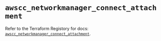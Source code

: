 # `awscc_networkmanager_connect_attachment`

Refer to the Terraform Registory for docs: [`awscc_networkmanager_connect_attachment`](https://registry.terraform.io/providers/hashicorp/awscc/0.70.0/docs/resources/networkmanager_connect_attachment).
